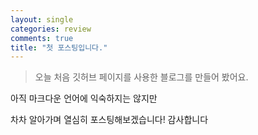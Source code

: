 ```yaml
---
layout: single
categories: review
comments: true
title: "첫 포스팅입니다."
---
```


> 오늘 처음 깃허브 페이지를 사용한 블로그를 만들어 봤어요.

아직 마크다운 언어에 익숙하지는 않지만

차차 알아가며 열심히 포스팅해보겠습니다! 감사합니다